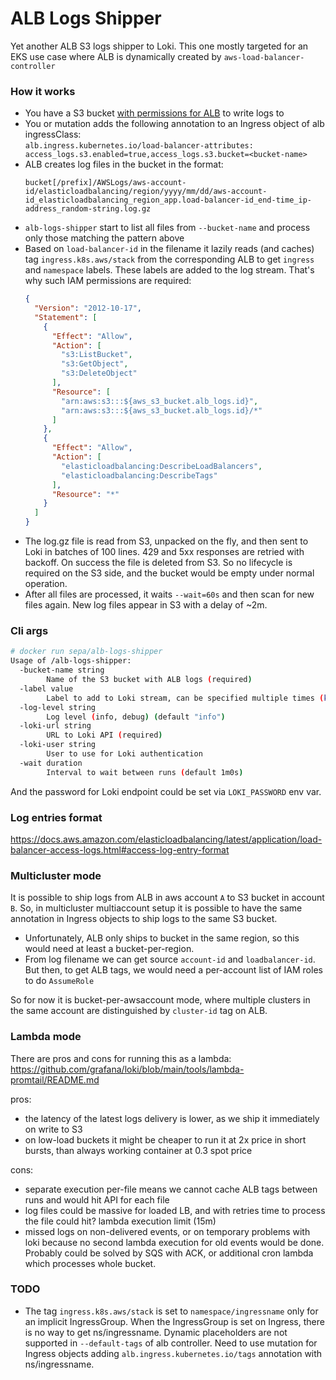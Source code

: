 # ALB Logs Shipper

Yet another ALB S3 logs shipper to Loki. This one mostly targeted for an EKS use case where ALB is dynamically created by `aws-load-balancer-controller`

### How it works
- You have a S3 bucket [with permissions for ALB](https://docs.aws.amazon.com/elasticloadbalancing/latest/application/enable-access-logging.html#access-log-create-bucket) to write logs to
- You or mutation adds the following annotation to an Ingress object of alb ingressClass:  
`alb.ingress.kubernetes.io/load-balancer-attributes: access_logs.s3.enabled=true,access_logs.s3.bucket=<bucket-name>`
- ALB creates log files in the bucket in the format:  
  ``` 
  bucket[/prefix]/AWSLogs/aws-account-id/elasticloadbalancing/region/yyyy/mm/dd/aws-account-id_elasticloadbalancing_region_app.load-balancer-id_end-time_ip-address_random-string.log.gz
  ```
- `alb-logs-shipper` start to list all files from `--bucket-name` and process only those matching the pattern above
- Based on `load-balancer-id` in the filename it lazily reads (and caches) tag `ingress.k8s.aws/stack` from the corresponding ALB to get `ingress` and `namespace` labels. These labels are added to the log stream. That's why such IAM permissions are required:
  ```json
  {
    "Version": "2012-10-17",
    "Statement": [
      {
        "Effect": "Allow",
        "Action": [
          "s3:ListBucket",
          "s3:GetObject",
          "s3:DeleteObject"
        ],
        "Resource": [
          "arn:aws:s3:::${aws_s3_bucket.alb_logs.id}",
          "arn:aws:s3:::${aws_s3_bucket.alb_logs.id}/*"
        ]
      },
      {
        "Effect": "Allow",
        "Action": [
          "elasticloadbalancing:DescribeLoadBalancers",
          "elasticloadbalancing:DescribeTags"
        ],
        "Resource": "*"
      }
    ]
  }
  ```
- The log.gz file is read from S3, unpacked on the fly, and then sent to Loki in batches of 100 lines. 429 and 5xx responses are retried with backoff. On success the file is deleted from S3. So no lifecycle is required on the S3 side, and the bucket would be empty under normal operation.
- After all files are processed, it waits `--wait=60s` and then scan for new files again. New log files appear in S3 with a delay of ~2m.

### Cli args
```bash
# docker run sepa/alb-logs-shipper
Usage of /alb-logs-shipper:
  -bucket-name string
        Name of the S3 bucket with ALB logs (required)
  -label value
        Label to add to Loki stream, can be specified multiple times (key=value)
  -log-level string
        Log level (info, debug) (default "info")
  -loki-url string
        URL to Loki API (required)
  -loki-user string
        User to use for Loki authentication
  -wait duration
        Interval to wait between runs (default 1m0s)
```
And the password for Loki endpoint could be set via `LOKI_PASSWORD` env var.

### Log entries format
https://docs.aws.amazon.com/elasticloadbalancing/latest/application/load-balancer-access-logs.html#access-log-entry-format

### Multicluster mode
It is possible to ship logs from ALB in aws account `A` to S3 bucket in account `B`. So, in multicluster multiaccount setup it is possible to have the same annotation in Ingress objects to ship logs to the same S3 bucket.
- Unfortunately, ALB only ships to bucket in the same region, so this would need at least a bucket-per-region.
- From log filename we can get source `account-id` and `loadbalancer-id`. But then, to get ALB tags, we would need a per-account list of IAM roles to do `AssumeRole`

So for now it is bucket-per-awsaccount mode, where multiple clusters in the same account are distinguished by `cluster-id` tag on ALB.

### Lambda mode  
There are pros and cons for running this as a lambda:
https://github.com/grafana/loki/blob/main/tools/lambda-promtail/README.md  

pros:
- the latency of the latest logs delivery is lower, as we ship it immediately on write to S3
- on low-load buckets it might be cheaper to run it at 2x price in short bursts, than always working container at 0.3 spot price

cons:
- separate execution per-file means we cannot cache ALB tags between runs and would hit API for each file
- log files could be massive for loaded LB, and with retries time to process the file could hit? lambda execution limit (15m) 
- missed logs on non-delivered events, or on temporary problems with loki because no second lambda execution for old events would be done. Probably could be solved by SQS with ACK, or additional cron lambda which processes whole bucket.
 
### TODO
- The tag `ingress.k8s.aws/stack` is set to `namespace/ingressname` only for an implicit IngressGroup. When the IngressGroup is set on Ingress, there is no way to get ns/ingressname. Dynamic placeholders are not supported in `--default-tags` of alb controller. Need to use mutation for Ingress objects adding `alb.ingress.kubernetes.io/tags` annotation with ns/ingressname.
